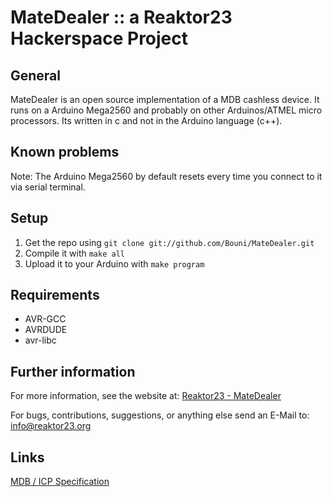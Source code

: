 # MateDealer :: a Reaktor23 Hackerspace Project

## General
MateDealer is an open source implementation of a MDB cashless device.
It runs on a Arduino Mega2560 and probably on other Arduinos/ATMEL micro processors.
Its written in c and not in the Arduino language (c++). 

## Known problems
Note: The Arduino Mega2560 by default resets every time you connect to it via serial terminal.

## Setup

  1. Get the repo using `git clone git://github.com/Bouni/MateDealer.git`
  2. Compile it with `make all`
  3. Upload it to your Arduino with `make program`

## Requirements

  - AVR-GCC
  - AVRDUDE
  - avr-libc

## Further information
For more information, see the website at: [Reaktor23 - MateDealer](https://reaktor23.org/de/projects/mate_dealer)

For bugs, contributions, suggestions, or anything else send an E-Mail to:
<info@reaktor23.org>

## Links

[MDB / ICP Specification](http://www.vending.org/images/pdfs/technology/mdb_version_4-2.pdf)
